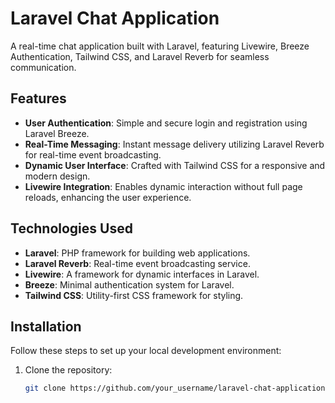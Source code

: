 # Laravel Chat Application  

A real-time chat application built with Laravel, featuring Livewire, Breeze Authentication, Tailwind CSS, and Laravel Reverb for seamless communication.  

## Features  

- **User Authentication**: Simple and secure login and registration using Laravel Breeze.  
- **Real-Time Messaging**: Instant message delivery utilizing Laravel Reverb for real-time event broadcasting.  
- **Dynamic User Interface**: Crafted with Tailwind CSS for a responsive and modern design.  
- **Livewire Integration**: Enables dynamic interaction without full page reloads, enhancing the user experience.  
  
## Technologies Used  

- **Laravel**: PHP framework for building web applications.  
- **Laravel Reverb**: Real-time event broadcasting service.  
- **Livewire**: A framework for dynamic interfaces in Laravel.  
- **Breeze**: Minimal authentication system for Laravel.  
- **Tailwind CSS**: Utility-first CSS framework for styling.  

## Installation  

Follow these steps to set up your local development environment:  

1. Clone the repository:  

   ```bash  
   git clone https://github.com/your_username/laravel-chat-application.git